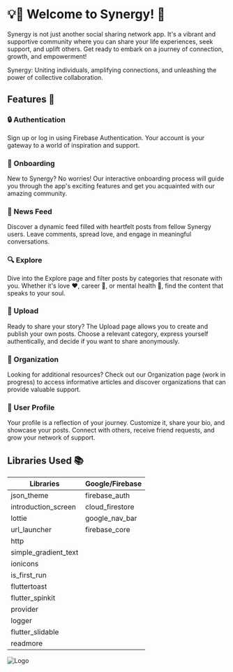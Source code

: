 # 💡🚀 Welcome to Synergy! 🌟

Synergy is not just another social sharing network app. It's a vibrant and supportive community where you can share your life experiences, seek support, and uplift others. Get ready to embark on a journey of connection, growth, and empowerment!

Synergy: Uniting individuals, amplifying connections, and
unleashing the power of collective collaboration.
## Features 🎉

### 🔒 Authentication
Sign up or log in using Firebase Authentication. Your account is your gateway to a world of inspiration and support.

### 🚀 Onboarding
New to Synergy? No worries! Our interactive onboarding process will guide you through the app's exciting features and get you acquainted with our amazing community.

### 📰 News Feed
Discover a dynamic feed filled with heartfelt posts from fellow Synergy users. Leave comments, spread love, and engage in meaningful conversations.

### 🔍 Explore
Dive into the Explore page and filter posts by categories that resonate with you. Whether it's love ❤️, career 💼, or mental health 🧠, find the content that speaks to your soul.

### 📸 Upload
Ready to share your story? The Upload page allows you to create and publish your own posts. Choose a relevant category, express yourself authentically, and decide if you want to share anonymously.

### 🏢 Organization
Looking for additional resources? Check out our Organization page (work in progress) to access informative articles and discover organizations that can provide valuable support.

### 👥 User Profile
Your profile is a reflection of your journey. Customize it, share your bio, and showcase your posts. Connect with others, receive friend requests, and grow your network of support.
## Libraries Used 📚

| Libraries           | Google/Firebase    |
| ------------------- | ------------------ |
| json_theme          | firebase_auth      |
| introduction_screen | cloud_firestore    |
| lottie              | google_nav_bar     |
| url_launcher        | firebase_core      |
| http                |                    |
| simple_gradient_text|                    |
| ionicons            |                    |
| is_first_run        |                    |
| fluttertoast        |                    |
| flutter_spinkit     |                    |
| provider            |                    |
| logger              |                    |
| flutter_slidable    |                    |
| readmore            |                    |

![Logo](https://github.com/AmitLY21/AmitLY21/assets/62396197/3ca2cdac-c34b-4146-b557-b08cef8eed11)

